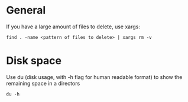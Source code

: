 
# General

If you have a large amount of files to delete, use xargs:
```
find . -name <pattern of files to delete> | xargs rm -v
```

# Disk space

Use du (disk usage, with -h flag for human readable format) to show the remaining space in a directors

```
du -h
```
